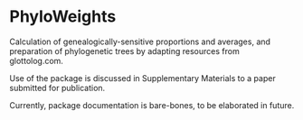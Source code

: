 # PhyloWeights

Calculation of genealogically-sensitive proportions and averages, and preparation of phylogenetic trees by adapting resources from glottolog.com.

Use of the package is discussed in Supplementary Materials to a paper submitted for publication.

Currently, package documentation is bare-bones, to be elaborated in future.
